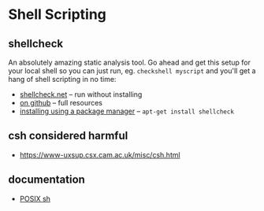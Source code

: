 # Shell Scripting

## shellcheck

An absolutely amazing static analysis tool.  Go ahead and get this setup for your local shell so you can just run, eg. `checkshell myscript` and you'll get a hang of shell scripting in no time:

- [shellcheck.net](https://www.shellcheck.net/) – run without installing
- [on github](https://github.com/koalaman/shellcheck) – full resources
- [installing using a package manager](https://github.com/koalaman/shellcheck#user-content-installing) – `apt-get install shellcheck`

## csh considered harmful

- https://www-uxsup.csx.cam.ac.uk/misc/csh.html

## documentation 

- [POSIX sh](https://pubs.opengroup.org/onlinepubs/9699919799.2018edition/utilities/V3_chap02.html)

